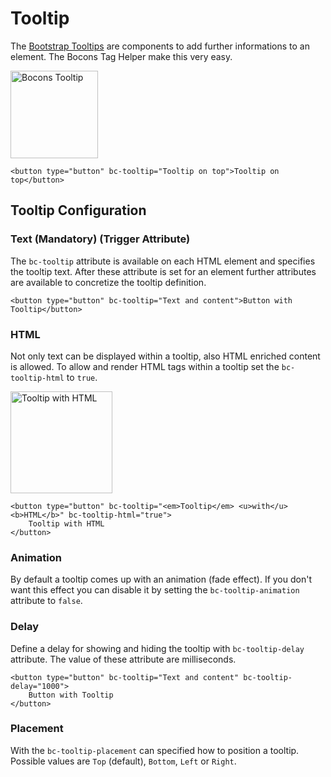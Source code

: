 # Tooltip

The [Bootstrap Tooltips](https://getbootstrap.com/docs/4.0/components/tooltips/) are components to add further informations to an element. The Bocons Tag Helper make this very easy.

<img class="img-shadow img-responsive center-block" src="https://raw.githubusercontent.com/brecons/bootstrap-tag-helper/master/docs/images/tooltip_01.PNG" width="140" alt="Bocons Tooltip">

```markup
<button type="button" bc-tooltip="Tooltip on top">Tooltip on top</button>
```

## Tooltip Configuration

### Text (Mandatory) (Trigger Attribute)

The `bc-tooltip` attribute is available on each HTML element and specifies the tooltip text. After these attribute is set for an element further attributes are available to concretize the tooltip definition.

```markup
<button type="button" bc-tooltip="Text and content">Button with Tooltip</button>
```

### HTML

Not only text can be displayed within a tooltip, also HTML enriched content is allowed. To allow and render HTML tags within a tooltip set the `bc-tooltip-html` to `true`.

<img class="img-shadow img-responsive center-block" src="https://raw.githubusercontent.com/brecons/bootstrap-tag-helper/master/docs/images/tooltip_02.PNG" width="163" alt="Tooltip with HTML">

```markup
<button type="button" bc-tooltip="<em>Tooltip</em> <u>with</u> <b>HTML</b>" bc-tooltip-html="true">
    Tooltip with HTML
</button>
```

### Animation

By default a tooltip comes up with an animation (fade effect). If you don't want this effect you can disable it by setting the `bc-tooltip-animation` attribute to `false`.

### Delay

Define a delay for showing and hiding the tooltip with `bc-tooltip-delay` attribute. The value of these attribute are milliseconds.

```markup
<button type="button" bc-tooltip="Text and content" bc-tooltip-delay="1000">
    Button with Tooltip
</button>
```

### Placement

With the `bc-tooltip-placement` can specified how to position a tooltip. Possible values are `Top` (default), `Bottom`, `Left` or `Right`.